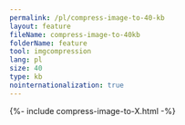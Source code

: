```yaml
---
permalink: /pl/compress-image-to-40-kb
layout: feature
fileName: compress-image-to-40kb
folderName: feature
tool: imgcompression
lang: pl
size: 40
type: kb
nointernationalization: true
---
```

{%- include compress-image-to-X.html -%}       

